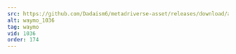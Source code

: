 ```yaml
---
src: https://github.com/Dadaism6/metadriverse-asset/releases/download/assetsv1.0.3/waymo_1036.mp4
alt: waymo_1036
tag: waymo
vid: 1036
order: 174
---
```

